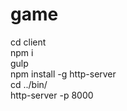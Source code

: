 # game

cd client <br />
npm i <br />
gulp <br /> 
npm install -g http-server <br />
cd ../bin/ <br />
http-server -p 8000 <br />
